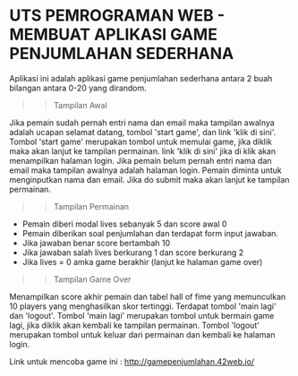 # UTS PEMROGRAMAN WEB - MEMBUAT APLIKASI GAME PENJUMLAHAN SEDERHANA

Aplikasi ini adalah aplikasi game penjumlahan sederhana antara 2 buah bilangan antara 0-20 yang dirandom. 

>>Tampilan Awal

Jika pemain sudah pernah entri nama dan email maka tampilan awalnya adalah ucapan selamat datang, tombol 'start game', dan link 'klik di sini'.
Tombol 'start game' merupakan tombol untuk memulai game, jika diklik maka akan lanjut ke tampilan permainan.
link 'klik di sini' jika di klik akan menampilkan halaman login.
Jika pemain belum pernah entri nama dan email maka tampilan awalnya adalah halaman login. Pemain diminta untuk menginputkan nama dan email. Jika do submit maka akan lanjut ke tampilan permainan.

>>Tampilan Permainan

- Pemain diberi modal lives sebanyak 5 dan score awal 0
- Pemain diberikan soal penjumlahan dan terdapat form input jawaban.
- Jika jawaban benar score bertambah 10
- Jika jawaban salah lives berkurang 1 dan score berkurang 2
- Jika lives = 0 amka game berakhir (lanjut ke halaman game over) 

>>Tampilan Game Over

Menampilkan score akhir pemain dan tabel hall of fime yang memunculkan 10 players yang menghasilkan skor tertinggi.
Terdapat tombol 'main lagi' dan 'logout'.
Tombol 'main lagi' merupakan tombol untuk bermain game lagi, jika diklik akan kembali ke tampilan permainan.
Tombol 'logout' merupakan tombol untuk keluar dari permainan dan kembali ke halaman login.

Link untuk mencoba game ini : http://gamepenjumlahan.42web.io/ 
